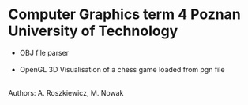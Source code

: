 # Computer Graphics term 4 Poznan University of Technology
* OBJ file parser <br/><br/>
* OpenGL 3D Visualisation of a chess game loaded from pgn file <br/><br/>

Authors: A. Roszkiewicz, M. Nowak
